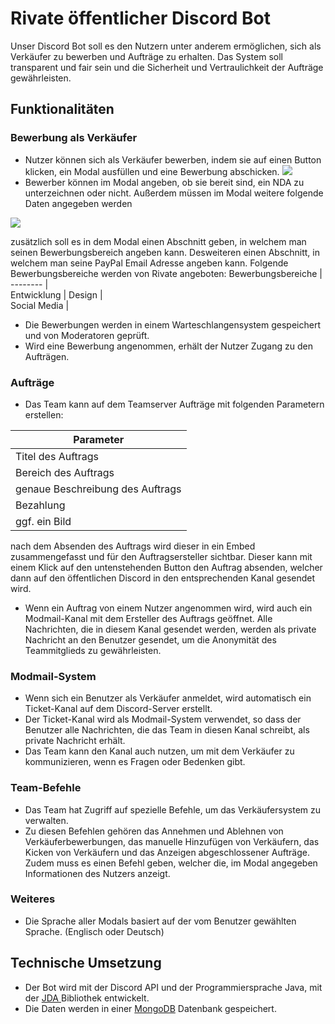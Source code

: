 
# Rivate öffentlicher Discord Bot

Unser Discord Bot soll es den Nutzern unter anderem ermöglichen, sich als Verkäufer zu bewerben und Aufträge zu erhalten. Das System soll transparent und fair sein und die Sicherheit und Vertraulichkeit der Aufträge gewährleisten.





## Funktionalitäten
### Bewerbung als Verkäufer
- Nutzer können sich als Verkäufer bewerben, indem sie auf einen Button klicken, ein Modal ausfüllen und eine Bewerbung abschicken.
![](https://media.discordapp.net/attachments/1099762343799423119/1099763641705824326/image.png?width=703&height=676)
- Bewerber können im Modal angeben, ob sie bereit sind, ein NDA zu unterzeichnen oder nicht. Außerdem müssen im Modal weitere folgende Daten angegeben werden

![](https://media.discordapp.net/attachments/1099762343799423119/1099765534444245143/image.png)

zusätzlich soll es in dem Modal einen Abschnitt geben, in welchem man seinen Bewerbungsbereich angeben kann. Desweiteren einen Abschnitt, in welchem man seine PayPal Email Adresse angeben kann. Folgende Bewerbungsbereiche werden von Rivate angeboten:
Bewerbungsbereiche |  
-------- |  
Entwicklung   | 
Design   |  
Social Media |


- Die Bewerbungen werden in einem Warteschlangensystem gespeichert und von Moderatoren geprüft.
- Wird eine Bewerbung angenommen, erhält der Nutzer Zugang zu den Aufträgen.

### Aufträge

- Das Team kann auf dem Teamserver Aufträge mit folgenden Parametern erstellen:

Parameter |  
-------- |  
Titel des Auftrags   | 
Bereich des Auftrags |
genaue Beschreibung des Auftrags   |  
Bezahlung |
ggf. ein Bild |

nach dem Absenden des Auftrags wird dieser in ein Embed zusammengefasst und für den Auftragsersteller sichtbar. Dieser kann mit einem Klick auf den untenstehenden Button den Auftrag absenden, welcher dann auf den öffentlichen Discord in den entsprechenden Kanal gesendet wird.
- Wenn ein Auftrag von einem Nutzer angenommen wird, wird auch ein Modmail-Kanal mit dem Ersteller des Auftrags geöffnet. Alle Nachrichten, die in diesem Kanal gesendet werden, werden als private Nachricht an den Benutzer gesendet, um die Anonymität des Teammitglieds zu gewährleisten.

### Modmail-System

- Wenn sich ein Benutzer als Verkäufer anmeldet, wird automatisch ein Ticket-Kanal auf dem Discord-Server erstellt.
- Der Ticket-Kanal wird als Modmail-System verwendet, so dass der Benutzer alle Nachrichten, die das Team in diesen Kanal schreibt, als private Nachricht erhält.
- Das Team kann den Kanal auch nutzen, um mit dem Verkäufer zu kommunizieren, wenn es Fragen oder Bedenken gibt.

### Team-Befehle

- Das Team hat Zugriff auf spezielle Befehle, um das Verkäufersystem zu verwalten.
- Zu diesen Befehlen gehören das Annehmen und Ablehnen von Verkäuferbewerbungen, das manuelle Hinzufügen von Verkäufern, das Kicken von Verkäufern und das Anzeigen abgeschlossener Aufträge. Zudem muss es einen Befehl geben, welcher die, im Modal angegeben Informationen des Nutzers anzeigt.

### Weiteres
- Die Sprache aller Modals basiert auf der vom Benutzer gewählten Sprache. (Englisch oder Deutsch)

## Technische Umsetzung

- Der Bot wird mit der Discord API und der Programmiersprache Java, mit der [JDA ](https://jda.wiki/) Bibliothek entwickelt.
- Die Daten werden in einer [MongoDB](https://mongodb.com/) Datenbank gespeichert.




